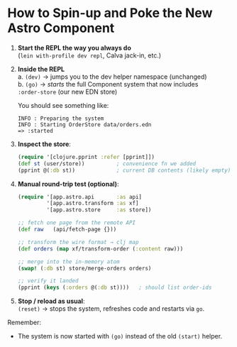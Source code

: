 # How to Spin-up and Poke the New Astro Component

1. **Start the REPL the way you always do**  
   (`lein with-profile dev repl`, Calva jack-in, etc.)

2. **Inside the REPL**  
   a. `(dev)`   → jumps you to the dev helper namespace (unchanged)  
   b. `(go)`    → *starts* the full Component system that now includes  
      `:order-store` (our new EDN store)

   You should see something like:
   ```
   INFO : Preparing the system
   INFO : Starting OrderStore data/orders.edn
   => :started
   ```

3. **Inspect the store**:
   ```clojure
   (require '[clojure.pprint :refer [pprint]])
   (def st (user/store))          ; convenience fn we added
   (pprint @(:db st))             ; current DB contents (likely empty)
   ```

4. **Manual round-trip test (optional)**:
   ```clojure
   (require '[app.astro.api       :as api]
            '[app.astro.transform :as xf]
            '[app.astro.store     :as store])

   ;; fetch one page from the remote API
   (def raw   (api/fetch-page {}))

   ;; transform the wire format → clj map
   (def orders (map xf/transform-order (:content raw)))

   ;; merge into the in-memory atom
   (swap! (:db st) store/merge-orders orders)

   ;; verify it landed
   (pprint (keys (:orders @(:db st))))   ; should list order-ids
   ```

5. **Stop / reload as usual**:  
   `(reset)` → stops the system, refreshes code and restarts via `go`.

Remember:  
- The system is now started with `(go)` instead of the old `(start)` helper.
